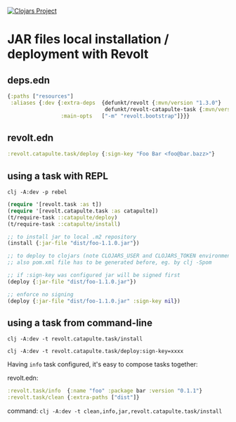 [![Clojars Project](https://img.shields.io/clojars/v/defunkt/revolt-catapulte-task.svg)](https://clojars.org/defunkt/revolt-catapulte-task)

# JAR files local installation / deployment with Revolt

## deps.edn

``` clojure
{:paths ["resources"]
 :aliases {:dev {:extra-deps  {defunkt/revolt {:mvn/version "1.3.0"}
                               defunkt/revolt-catapulte-task {:mvn/version "0.1.3"}}
                 :main-opts   ["-m" "revolt.bootstrap"]}}}
```

## revolt.edn

``` clojure
:revolt.catapulte.task/deploy {:sign-key "Foo Bar <foo@bar.bazz>"}
```

## using a task with REPL

`clj -A:dev -p rebel`

``` clojure
(require '[revolt.task :as t])
(require '[revolt.catapulte.task :as catapulte])
(t/require-task ::catapulte/deploy)
(t/require-task ::catapulte/install)

;; to install jar to local .m2 repository
(install {:jar-file "dist/foo-1.1.0.jar"})

;; to deploy to clojars (note CLOJARS_USER and CLOJARS_TOKEN environmental variables need to be set)
;; also pom.xml file has to be generated before, eg. by clj -Spom

;; if :sign-key was configured jar will be signed first
(deploy {:jar-file "dist/foo-1.1.0.jar"})

;; enforce no signing
(deploy {:jar-file "dist/foo-1.1.0.jar" :sign-key nil})
```

## using a task from command-line

`clj -A:dev -t revolt.catapulte.task/install`

`clj -A:dev -t revolt.catapulte.task/deploy:sign-key=xxxx`

Having `info` task configured, it's easy to compose tasks together:

revolt.edn:
``` clojure
:revolt.task/info  {:name "foo" :package bar :version "0.1.1"}
:revolt.task/clean {:extra-paths ["dist"]}
```

command:
`clj -A:dev -t clean,info,jar,revolt.catapulte.task/install`


